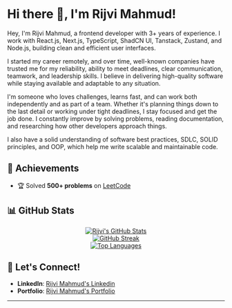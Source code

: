 # Hi there 👋, I'm Rijvi Mahmud!  

Hey, I'm Rijvi Mahmud, a frontend developer with 3+ years of experience. I work with React.js, Next.js, TypeScript, ShadCN UI, Tanstack, Zustand, and Node.js, building clean and efficient user interfaces.

I started my career remotely, and over time, well-known companies have trusted me for my reliability, ability to meet deadlines, clear communication, teamwork, and leadership skills. I believe in delivering high-quality software while staying available and adaptable to any situation.

I'm someone who loves challenges, learns fast, and can work both independently and as part of a team. Whether it's planning things down to the last detail or working under tight deadlines, I stay focused and get the job done. I constantly improve by solving problems, reading documentation, and researching how other developers approach things.

I also have a solid understanding of software best practices, SDLC, SOLID principles, and OOP, which help me write scalable and maintainable code.


## 🌟 Achievements  

- 🏆 Solved **500+ problems** on [LeetCode](https://leetcode.com/rijvimahmud/)


## 📊 GitHub Stats  

<div align="center">

[![Rijvi's GitHub Stats](https://github-readme-stats.vercel.app/api?username=rijvi-mahmud&show_icons=true&theme=radical)](https://github.com/anuraghazra/github-readme-stats)  
[![GitHub Streak](https://streak-stats.demolab.com?user=rijvi-mahmud&theme=radical)](https://git.io/streak-stats)  
[![Top Languages](https://github-readme-stats.vercel.app/api/top-langs/?username=rijvi-mahmud&layout=compact&theme=radical)](https://github.com/anuraghazra/github-readme-stats)

</div>


## 💬 Let's Connect!  

- **LinkedIn**: [Rijvi Mahmud's Linkedin](https://www.linkedin.com/in/rijvi-mahmud/)  
- **Portfolio**: [Rijvi Mahmud's Portfolio](https://rijvi-mahmud-portfolio.vercel.app/)

---


<!---
rijvi-mahmud/rijvi-mahmud is a ✨ special ✨ repository because its `README.md` (this file) appears on your GitHub profile.
You can click the Preview link to take a look at your changes.
--->
